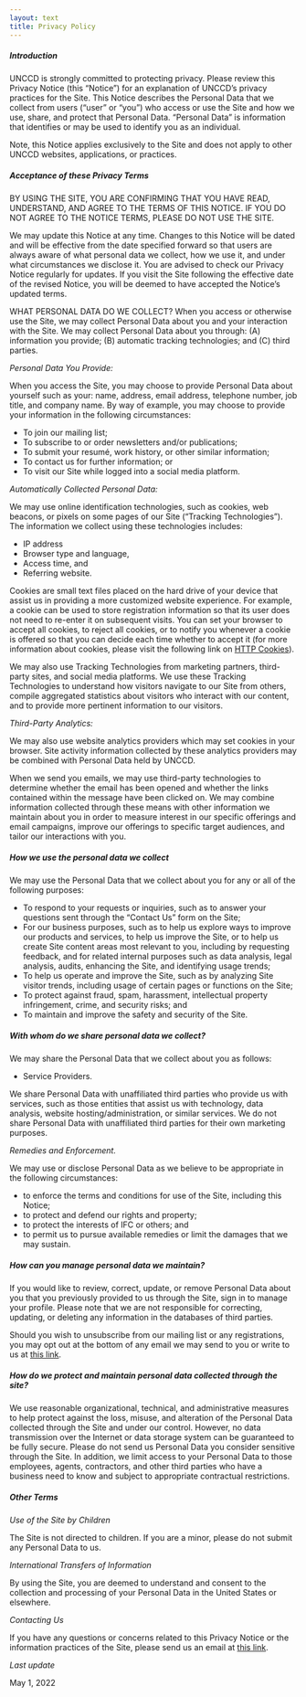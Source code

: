 ```yaml
---
layout: text
title: Privacy Policy
---
```

##### Introduction
UNCCD is strongly committed to protecting privacy. Please review this Privacy Notice (this “Notice”) for an explanation of UNCCD’s privacy practices for the Site. This Notice describes the Personal Data that we collect from users (“user” or “you”) who access or use the Site and how we use, share, and protect that Personal Data. “Personal Data” is information that identifies or may be used to identify you as an individual.

Note, this Notice applies exclusively to the Site and does not apply to other UNCCD websites, applications, or practices.

##### Acceptance of these Privacy Terms
BY USING THE SITE, YOU ARE CONFIRMING THAT YOU HAVE READ, UNDERSTAND, AND AGREE TO THE TERMS OF THIS NOTICE. IF YOU DO NOT AGREE TO THE NOTICE TERMS, PLEASE DO NOT USE THE SITE.

We may update this Notice at any time. Changes to this Notice will be dated and will be effective from the date specified forward so that users are always aware of what personal data we collect, how we use it, and under what circumstances we disclose it. You are advised to check our Privacy Notice regularly for updates. If you visit the Site following the effective date of the revised Notice, you will be deemed to have accepted the Notice’s updated terms.

WHAT PERSONAL DATA DO WE COLLECT?
When you access or otherwise use the Site, we may collect Personal Data about you and your interaction with the Site. We may collect Personal Data about you through: (A) information you provide; (B) automatic tracking technologies; and (C) third parties.

*Personal Data You Provide:*

When you access the Site, you may choose to provide Personal Data about yourself such as your: name, address, email address, telephone number, job title, and company name. By way of example, you may choose to provide your information in the following circumstances:

- To join our mailing list;
- To subscribe to or order newsletters and/or publications;
- To submit your resumé, work history, or other similar information;
- To contact us for further information; or
- To visit our Site while logged into a social media platform.

*Automatically Collected Personal Data:*

We may use online identification technologies, such as cookies, web beacons, or pixels on some pages of our Site (“Tracking Technologies”). The information we collect using these technologies includes:

- IP address
- Browser type and language,
- Access time, and
- Referring website.

Cookies are small text files placed on the hard drive of your device that assist us in providing a more customized website experience. For example, a cookie can be used to store registration information so that its user does not need to re-enter it on subsequent visits. You can set your browser to accept all cookies, to reject all cookies, or to notify you whenever a cookie is offered so that you can decide each time whether to accept it (for more information about cookies, please visit the following link on [HTTP Cookies](https://en.wikipedia.org/wiki/HTTP_cookie_)).

We may also use Tracking Technologies from marketing partners, third-party sites, and social media platforms. We use these Tracking Technologies to understand how visitors navigate to our Site from others, compile aggregated statistics about visitors who interact with our content, and to provide more pertinent information to our visitors.

*Third-Party Analytics:*

We may also use website analytics providers which may set cookies in your browser. Site activity information collected by these analytics providers may be combined with Personal Data held by UNCCD.

When we send you emails, we may use third-party technologies to determine whether the email has been opened and whether the links contained within the message have been clicked on. We may combine information collected through these means with other information we maintain about you in order to measure interest in our specific offerings and email campaigns, improve our offerings to specific target audiences, and tailor our interactions with you.

##### How we use the personal data we collect

We may use the Personal Data that we collect about you for any or all of the following purposes:

- To respond to your requests or inquiries, such as to answer your questions sent through the “Contact Us” form on the Site;
- For our business purposes, such as to help us explore ways to improve our products and services, to help us improve the Site, or to help us create Site content areas most relevant to you, including by requesting feedback, and for related internal purposes such as data analysis, legal analysis, audits, enhancing the Site, and identifying usage trends;
- To help us operate and improve the Site, such as by analyzing Site visitor trends, including usage of certain pages or functions on the Site;
- To protect against fraud, spam, harassment, intellectual property infringement, crime, and security risks; and
- To maintain and improve the safety and security of the Site.

##### With whom do we share personal data we collect?
We may share the Personal Data that we collect about you as follows:

- Service Providers.

We share Personal Data with unaffiliated third parties who provide us with services, such as those entities that assist us with technology, data analysis, website hosting/administration, or similar services. We do not share Personal Data with unaffiliated third parties for their own marketing purposes.

*Remedies and Enforcement.*

We may use or disclose Personal Data as we believe to be appropriate in the following circumstances:

- to enforce the terms and conditions for use of the Site, including this Notice;
- to protect and defend our rights and property;
- to protect the interests of IFC or others; and
- to permit us to pursue available remedies or limit the damages that we may sustain.

##### How can you manage personal data we maintain?

If you would like to review, correct, update, or remove Personal Data about you that you previously provided to us through the Site, sign in to manage your profile. Please note that we are not responsible for correcting, updating, or deleting any information in the databases of third parties.

Should you wish to unsubscribe from our mailing list or any registrations, you may opt out at the bottom of any email we may send to you or write to us at [this link](https://www.unccd.int/about-us/contacts).

##### How do we protect and maintain personal data collected through the site?

We use reasonable organizational, technical, and administrative measures to help protect against the loss, misuse, and alteration of the Personal Data collected through the Site and under our control. However, no data transmission over the Internet or data storage system can be guaranteed to be fully secure. Please do not send us Personal Data you consider sensitive through the Site. In addition, we limit access to your Personal Data to those employees, agents, contractors, and other third parties who have a business need to know and subject to appropriate contractual restrictions.

##### Other Terms

*Use of the Site by Children*

The Site is not directed to children. If you are a minor, please do not submit any Personal Data to us.

*International Transfers of Information*

By using the Site, you are deemed to understand and consent to the collection and processing of your Personal Data in the United States or elsewhere.

*Contacting Us*

If you have any questions or concerns related to this Privacy Notice or the information practices of the Site, please send us an email at [this link](https://www.unccd.int/about-us/contacts).

*Last update*

May 1, 2022
